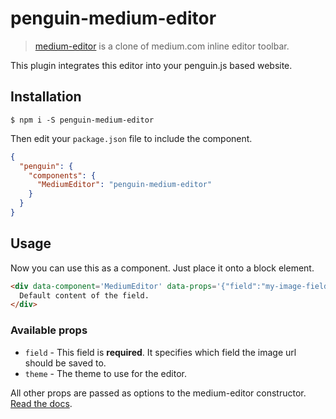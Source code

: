 # penguin-medium-editor

> [medium-editor](https://github.com/yabwe/medium-editor/) is a clone of medium.com inline editor toolbar.

This plugin integrates this editor into your penguin.js based website.

## Installation

	$ npm i -S penguin-medium-editor

Then edit your `package.json` file to include the component.

```json
{
  "penguin": {
    "components": {
      "MediumEditor": "penguin-medium-editor"
    }
  }
}
```

## Usage

Now you can use this as a component. Just place it onto a block element.

```html
<div data-component='MediumEditor' data-props='{"field":"my-image-field"}'>
  Default content of the field.
</div>
```

### Available props

* `field` - This field is **required**. It specifies which field the image url should be saved to.
* `theme` - The theme to use for the editor.

All other props are passed as options to the medium-editor constructor. [Read the docs](https://github.com/yabwe/medium-editor/#mediumeditor-options).